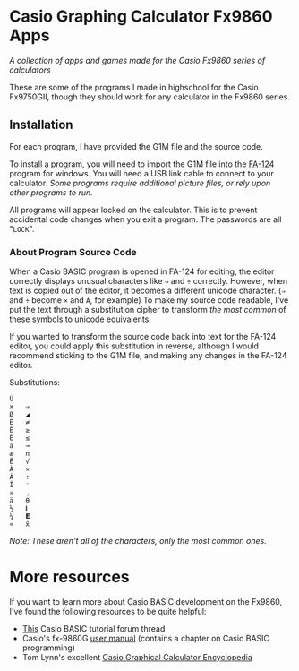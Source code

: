 # Casio Graphing Calculator Fx9860 Apps

_A collection of apps and games made for the Casio Fx9860 series of calculators_

These are some of the programs I made in highschool for the Casio Fx9750GII, though they should work for any calculator in the Fx9860 series.

## Installation

For each program, I have provided the G1M file and the source code.

To install a program, you will need to import the G1M file into the [FA-124](https://edu.casio.com/forteachers/er/software/) program for windows. You will need a USB link cable to connect to your calculator. _Some programs require additional picture files, or rely upon other programs to run._

All programs will appear locked on the calculator. This is to prevent accidental code changes when you exit a program.
The passwords are all "`LOCK`".

### About Program Source Code

When a Casio BASIC program is opened in FA-124 for editing, the editor correctly displays unusual characters like `⇒` and `÷` correctly. However, when text is copied out of the editor, it becomes a different unicode character. (`⇒` and `÷` become `×` and `Á`, for example)
To make my source code readable, I've put the text through a substitution cipher to transform _the most common_ of these symbols to unicode equivalents.

If you wanted to transform the source code back into text for the FA-124 editor, you could apply this substitution in reverse, although I would recommend sticking to the G1M file, and making any changes in the FA-124 editor.

Substitutions:

    Ù
    ×	⇒
    Ø	◢
    È	≠
    Ê	≥
    É	≤
    ã	→
    æ	π
    Ë	√
    À	×
    Á	÷
    Î	⁻
    »	⌟
    ä	θ
    ½	𝐢
    ¼	𝗘
    «	x̄

_Note: These aren't all of the characters, only the most common ones._

# More resources

If you want to learn more about Casio BASIC development on the Fx9860, I've found the following resources to be quite helpful:

- [This](https://community.casiocalc.org/topic/2448-casio-basic-tutorial/) Casio BASIC tutorial forum thread
- Casio's fx-9860G [user manual](https://support.casio.com/storage/en/manual/pdf/EN/004/fx9860GSD_9860G_EN.pdf) (contains a chapter on Casio BASIC programming)
- Tom Lynn's excellent [Casio Graphical Calculator Encyclopedia](http://www.ex-parrot.com/~tom/calcs/calcs/encyc/)

